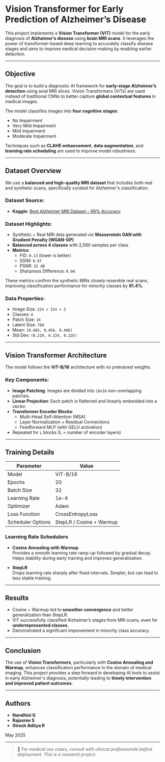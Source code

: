 # Vision Transformer for Early Prediction of Alzheimer’s Disease

This project implements a **Vision Transformer (ViT)** model for the early diagnosis of **Alzheimer’s disease** using **brain MRI scans**. It leverages the power of transformer-based deep learning to accurately classify disease stages and aims to improve medical decision-making by enabling earlier detection.

---

## Objective

The goal is to build a diagnostic AI framework for **early-stage Alzheimer’s detection** using axial MRI slices. Vision Transformers (ViTs) are used instead of traditional CNNs to better capture **global contextual features** in medical images.

The model classifies images into **four cognitive stages**:
- No Impairment
- Very Mild Impairment
- Mild Impairment
- Moderate Impairment

Techniques such as **CLAHE enhancement**, **data augmentation**, and **learning rate scheduling** are used to improve model robustness.

---

## Dataset Overview

We use a **balanced and high-quality MRI dataset** that includes both real and synthetic scans, specifically curated for Alzheimer's classification.

### Dataset Source:
- **Kaggle**: [Best Alzheimer MRI Dataset – 99% Accuracy](https://www.kaggle.com/datasets/lukechugh/best-alzheimer-mri-dataset-99-accuracy)

### Dataset Highlights:
- Synthetic + Real MRI data generated via **Wasserstein GAN with Gradient Penalty (WGAN-GP)**
- **Balanced across 4 classes** with 2,560 samples per class
- **Metrics**:
  - FID: `0.13` (lower is better)
  - SSIM: `0.97`
  - PSNR: `32 dB`
  - Sharpness Difference: `0.04`

These metrics confirm the synthetic MRIs closely resemble real scans, improving classification performance for minority classes by **91.4%**.

### Data Properties:
- Image Size: `224 × 224 × 3`
- Classes: `4`
- Patch Size: `16`
- Latent Size: `768`
- Mean: `(0.485, 0.456, 0.406)`
- Std Dev: `(0.229, 0.224, 0.225)`

---

## Vision Transformer Architecture

The model follows the **ViT-B/16** architecture with no pretrained weights.

### Key Components:
- **Image Patching**: Images are divided into `16x16` non-overlapping patches.
- **Linear Projection**: Each patch is flattened and linearly embedded into a vector.
- **Transformer Encoder Blocks**:
  - Multi-Head Self-Attention (MSA)
  - Layer Normalization + Residual Connections
  - Feedforward MLP (with GELU activation)
- Repeated for `L` blocks (L = number of encoder layers)

---

## Training Details

| Parameter            | Value                       |
|---------------------|-----------------------------|
| Model               | ViT-B/16                    |
| Epochs              | 20                          |
| Batch Size          | 32                          |
| Learning Rate       | 1e-4                        |
| Optimizer           | Adam                        |
| Loss Function       | CrossEntropyLoss            |
| Scheduler Options   | StepLR / Cosine + Warmup    |

### Learning Rate Schedulers

- **Cosine Annealing with Warmup**  
  Provides a smooth learning rate ramp-up followed by gradual decay. Helps stability during early training and improves generalization.

- **StepLR**  
  Drops learning rate sharply after fixed intervals. Simpler, but can lead to less stable training.

---

## Results

- Cosine + Warmup led to **smoother convergence** and better generalization than StepLR.
- ViT successfully classified Alzheimer’s stages from MRI scans, even for **underrepresented classes**.
- Demonstrated a significant improvement in minority class accuracy.

---

## Conclusion

The use of **Vision Transformers**, particularly with **Cosine Annealing and Warmup**, enhances classification performance in the domain of medical imaging. This project provides a step forward in developing AI tools to assist in early Alzheimer's diagnosis, potentially leading to **timely intervention and improved patient outcomes**.

---

## Authors

- **Nandhini G** 
- **Rajasree S**
- **Giresh Aditya R**

 May 2025

---

> 📌 *For medical use cases, consult with clinical professionals before deployment. This is a research project.*

